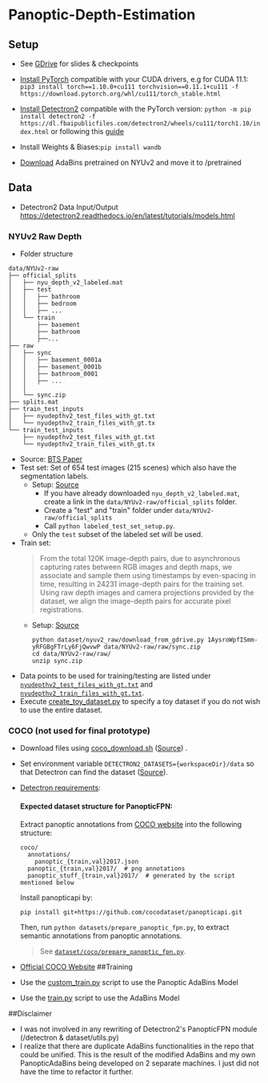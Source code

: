 # Panoptic-Depth-Estimation

## Setup
* See [GDrive](https://drive.google.com/drive/folders/1Ksa5FDakGbba84Ou0WeZgEwhPgCF1xO4?usp=sharing) for slides & checkpoints
* [Install PyTorch](https://pytorch.org/get-started/locally/) compatible with your CUDA drivers, e.g for CUDA 11.1:
  `pip3 install torch==1.10.0+cu111 torchvision==0.11.1+cu111 -f https://download.pytorch.org/whl/cu111/torch_stable.html`

* [Install Detectron2](https://detectron2.readthedocs.io/en/latest/tutorials/install.html) compatible with the PyTorch
  version:
  `python -m pip install detectron2 -f https://dl.fbaipublicfiles.com/detectron2/wheels/cu111/torch1.10/index.html` or following this [guide](https://medium.com/@yogeshkumarpilli/how-to-install-detectron2-on-windows-10-or-11-2021-aug-with-the-latest-build-v0-5-c7333909676f)
* Install Weights & Biases:`pip install wandb`
* [Download](https://drive.google.com/drive/folders/1nYyaQXOBjNdUJDsmJpcRpu6oE55aQoLA) AdaBins pretrained on NYUv2 and move it to /pretrained

## Data

* Detectron2 Data Input/Output  https://detectron2.readthedocs.io/en/latest/tutorials/models.html

### NYUv2 Raw Depth 

* Folder structure
```
data/NYUv2-raw
├── official_splits
│   ├── nyu_depth_v2_labeled.mat 
│   ├── test
│   │   ├── bathroom
│   │   ├── bedroom
│   │   ├── ...
│   └── train
│       ├── basement
│       ├── bathroom
│       ├──...
├── raw
│   ├── sync
│   │   ├── basement_0001a
│   │   ├── basement_0001b
│   │   ├── bathroom_0001
│   │   ├── ...
│   │ 
│   └── sync.zip
├── splits.mat
├── train_test_inputs
│   ├── nyudepthv2_test_files_with_gt.txt
│   └── nyudepthv2_train_files_with_gt.tx
└── train_test_inputs
    ├── nyudepthv2_test_files_with_gt.txt
    └── nyudepthv2_train_files_with_gt.tx
```

* Source: [BTS Paper](https://github.com/cleinc/bts/tree/9f026177dc82712a308438297391a76e786f46e2)
* Test set: Set of 654 test images (215 scenes) which also have the segmentation labels.
  * Setup: [Source](https://github.com/cleinc/bts#prepare-nyu-depth-v2-test-set) 
    * If you have already downloaded `nyu_depth_v2_labeled.mat`, create a link in the `data/NYUv2-raw/official_splits` folder.
    * Create a "test" and "train" folder under `data/NYUv2-raw/official_splits`
    * Call `python labeled_test_set_setup.py`.
  * Only the `test` subset of the labeled set will be used.
* Train set: 
  > From the total 120K image-depth pairs, due to asynchronous capturing rates between RGB images and depth maps,
  > we associate and sample them using timestamps by even-spacing in time, resulting in 24231 image-depth
  > pairs for the training set. Using raw depth images and camera projections provided by the dataset,
  > we align the image-depth pairs for accurate pixel registrations. 
  * Setup: [Source](https://github.com/cleinc/bts/blob/9f026177dc82712a308438297391a76e786f46e2/pytorch/README.md#preparation-for-training)
    ```shell
    python dataset/nyuv2_raw/download_from_gdrive.py 1AysroWpfISmm-yRFGBgFTrLy6FjQwvwP data/NYUv2-raw/raw/sync.zip
    cd data/NYUv2-raw/raw/
    unzip sync.zip
    ```
* Data points to be used for training/testing are listed under [`nyudepthv2_test_files_with_gt.txt`](data/NYUv2-raw/train_test_inputs/nyudepthv2_test_files_with_gt.txt) and
  [`nyudepthv2_train_files_with_gt.txt`](data/NYUv2-raw/train_test_inputs/nyudepthv2_train_files_with_gt.txt).
* Execute [create_toy_dataset.py](create_toy_nyu_dataset.py) to specify a toy dataset if you do not wish to use the entire dataset.
### COCO (not used for final prototype)

* Download files
  using [coco_download.sh](coco_preparation/coco_download.sh) ([Source](https://gist.github.com/mkocabas/a6177fc00315403d31572e17700d7fd9))
  .

* Set environment variable `DETECTRON2_DATASETS={workspaceDir}/data` so that Detectron can find the
  dataset ([Source](https://gist.github.com/mkocabas/a6177fc00315403d31572e17700d7fd9)).


* [Detectron requirements](https://detectron2.readthedocs.io/en/latest/tutorials/builtin_datasets.html):

  #### Expected dataset structure for PanopticFPN:

  Extract panoptic annotations from [COCO website](https://cocodataset.org/#download)
  into the following structure:
    ```
    coco/
      annotations/
        panoptic_{train,val}2017.json
      panoptic_{train,val}2017/  # png annotations
      panoptic_stuff_{train,val}2017/  # generated by the script mentioned below
    ```

  Install panopticapi by:
    ```
    pip install git+https://github.com/cocodataset/panopticapi.git
    ```
  Then, run `python datasets/prepare_panoptic_fpn.py`, to extract semantic annotations from panoptic annotations.
  > See [`dataset/coco/prepare_panoptic_fpn.py`](`dataset/coco/prepare_panoptic_fpn.py`).
* [Official COCO Website](https://cocodataset.org/#download)
##Training
* Use the [custom_train.py](custom_train.py) script to use the Panoptic AdaBins Model
* Use the [train.py](AdabinsModified/train.py) script to use the AdaBins Model

##Disclaimer
* I was not involved in any rewriting of Detectron2's PanopticFPN module (/detectron & dataset/utils.py)
* I realize that there are duplicate AdaBins functionalities in the repo that could be unified. This is the result of the modified AdaBins and my own PanopticAdaBins being developed on 2 separate machines. I just did not have the time to refactor it further.
